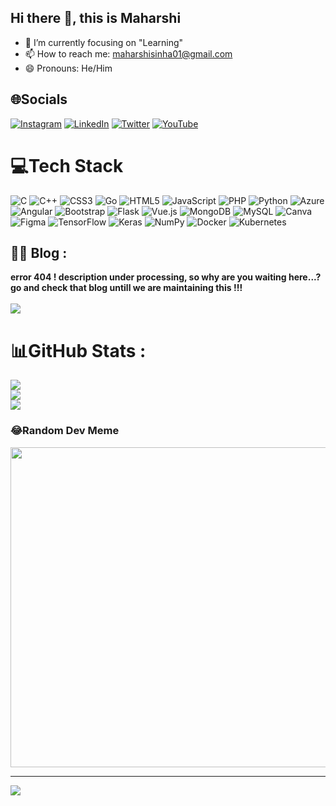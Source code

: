 ## Hi there 👋, this is Maharshi
- 🔭 I’m currently focusing on "Learning" 
- 📫 How to reach me: maharshisinha01@gmail.com
- 😄 Pronouns: He/Him 


## 🌐Socials 
[![Instagram](https://img.shields.io/badge/Instagram-%23E4405F.svg?logo=Instagram&logoColor=white)](https://instagram.com/maharshi.sinha) [![LinkedIn](https://img.shields.io/badge/LinkedIn-%230077B5.svg?logo=linkedin&logoColor=white)](https://www.linkedin.com/in/maharshi-sinha-78b1001b7/) [![Twitter](https://img.shields.io/badge/Twitter-%231DA1F2.svg?logo=Twitter&logoColor=white)](https://twitter.com/sinha_maharshi) [![YouTube](https://img.shields.io/badge/YouTube-%23FF0000.svg?logo=YouTube&logoColor=white)](https://www.youtube.com/channel/UCp30pU1u9od-MGgw0Q829yg) 

# 💻Tech Stack
![C](https://img.shields.io/badge/c-%2300599C.svg?style=plastic&logo=c&logoColor=white) ![C++](https://img.shields.io/badge/c++-%2300599C.svg?style=plastic&logo=c%2B%2B&logoColor=white) ![CSS3](https://img.shields.io/badge/css3-%231572B6.svg?style=plastic&logo=css3&logoColor=white) ![Go](https://img.shields.io/badge/go-%2300ADD8.svg?style=plastic&logo=go&logoColor=white) ![HTML5](https://img.shields.io/badge/html5-%23E34F26.svg?style=plastic&logo=html5&logoColor=white) ![JavaScript](https://img.shields.io/badge/javascript-%23323330.svg?style=plastic&logo=javascript&logoColor=%23F7DF1E) ![PHP](https://img.shields.io/badge/php-%23777BB4.svg?style=plastic&logo=php&logoColor=white) ![Python](https://img.shields.io/badge/python-3670A0?style=plastic&logo=python&logoColor=ffdd54) ![Azure](https://img.shields.io/badge/azure-%230072C6.svg?style=plastic&logo=azure-devops&logoColor=white) ![Angular](https://img.shields.io/badge/angular-%23DD0031.svg?style=plastic&logo=angular&logoColor=white) ![Bootstrap](https://img.shields.io/badge/bootstrap-%23563D7C.svg?style=plastic&logo=bootstrap&logoColor=white) ![Flask](https://img.shields.io/badge/flask-%23000.svg?style=plastic&logo=flask&logoColor=white) ![Vue.js](https://img.shields.io/badge/vuejs-%2335495e.svg?style=plastic&logo=vuedotjs&logoColor=%234FC08D) ![MongoDB](https://img.shields.io/badge/MongoDB-%234ea94b.svg?style=plastic&logo=mongodb&logoColor=white) ![MySQL](https://img.shields.io/badge/mysql-%2300f.svg?style=plastic&logo=mysql&logoColor=white) ![Canva](https://img.shields.io/badge/Canva-%2300C4CC.svg?style=plastic&logo=Canva&logoColor=white) 	![Figma](https://img.shields.io/badge/figma-%23F24E1E.svg?style=plastic&logo=figma&logoColor=white) ![TensorFlow](https://img.shields.io/badge/TensorFlow-%23FF6F00.svg?style=plastic&logo=TensorFlow&logoColor=white) ![Keras](https://img.shields.io/badge/Keras-%23D00000.svg?style=plastic&logo=Keras&logoColor=white) ![NumPy](https://img.shields.io/badge/numpy-%23013243.svg?style=plastic&logo=numpy&logoColor=white) ![Docker](https://img.shields.io/badge/docker-%230db7ed.svg?style=plastic&logo=docker&logoColor=white) ![Kubernetes](https://img.shields.io/badge/kubernetes-%23326ce5.svg?style=plastic&logo=kubernetes&logoColor=white)
## ✍🏼 Blog :

**error 404 ! description under processing, so why are you waiting here...? go and check that blog untill we are maintaining this !!!** <br>
<br>
[<img src="https://img.shields.io/badge/Hashnode-2962FF?style=for-the-badge&logo=hashnode&logoColor=white">](https://maharshisinha.hashnode.dev/)
# 📊GitHub Stats :
![](https://github-readme-stats.vercel.app/api?username=maharshi-sinha&theme=radical&hide_border=false&include_all_commits=false&count_private=false)<br/>
![](https://github-readme-streak-stats.herokuapp.com/?user=maharshi-sinha&theme=radical&hide_border=false)<br/>
![](https://github-readme-stats.vercel.app/api/top-langs/?username=maharshi-sinha&theme=radical&hide_border=false&include_all_commits=false&count_private=false&layout=compact)

### 😂Random Dev Meme
<img src="https://random-memer.herokuapp.com/" width="512px"/>

---
[![](https://visitcount.itsvg.in/api?id=maharshi-sinha&icon=8&color=0)](https://visitcount.itsvg.in)
